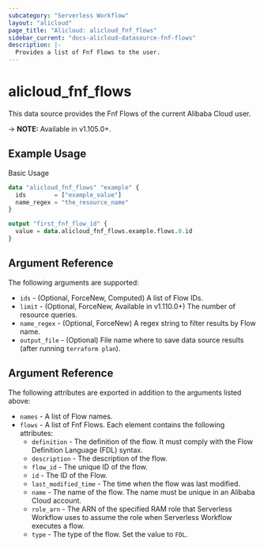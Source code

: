 ```yaml
---
subcategory: "Serverless Workflow"
layout: "alicloud"
page_title: "Alicloud: alicloud_fnf_flows"
sidebar_current: "docs-alicloud-datasource-fnf-flows"
description: |-
  Provides a list of Fnf Flows to the user.
---
```


# alicloud\_fnf\_flows

This data source provides the Fnf Flows of the current Alibaba Cloud user.

-> **NOTE:** Available in v1.105.0+.

## Example Usage

Basic Usage

```terraform
data "alicloud_fnf_flows" "example" {
  ids        = ["example_value"]
  name_regex = "the_resource_name"
}

output "first_fnf_flow_id" {
  value = data.alicloud_fnf_flows.example.flows.0.id
}
```

## Argument Reference

The following arguments are supported:

* `ids` - (Optional, ForceNew, Computed) A list of Flow IDs.
* `limit` - (Optional, ForceNew, Available in v1.110.0+) The number of resource queries.
* `name_regex` - (Optional, ForceNew) A regex string to filter results by Flow name.
* `output_file` - (Optional) File name where to save data source results (after running `terraform plan`).

## Argument Reference

The following attributes are exported in addition to the arguments listed above:

* `names` - A list of Flow names.
* `flows` - A list of Fnf Flows. Each element contains the following attributes:
	* `definition` - The definition of the flow. It must comply with the Flow Definition Language (FDL) syntax.
	* `description` - The description of the flow.
	* `flow_id` - The unique ID of the flow.
	* `id` - The ID of the Flow.
	* `last_modified_time` - The time when the flow was last modified.
	* `name` - The name of the flow. The name must be unique in an Alibaba Cloud account.
	* `role_arn` - The ARN of the specified RAM role that Serverless Workflow uses to assume the role when Serverless Workflow executes a flow.
	* `type` - The type of the flow. Set the value to `FDL`.